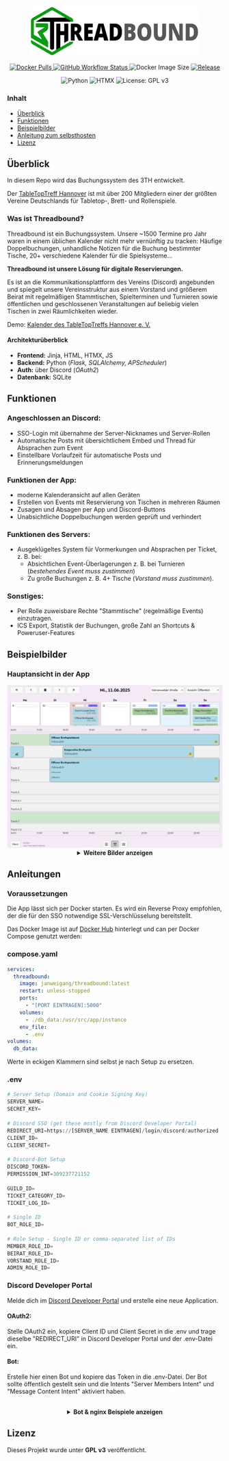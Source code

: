 <p align="center">
<img src="readme_assets/threadbound_logo.png" width="400"/>
</p>

<p align="center">
  <a href="https://hub.docker.com/r/janweigang/threadbound">
    <img src="https://img.shields.io/docker/pulls/janweigang/threadbound" alt="Docker Pulls">
  </a>
  <a href="https://github.com/Jan-Weigang/threadbound/actions">
    <img src="https://img.shields.io/github/actions/workflow/status/Jan-Weigang/threadbound/docker-publish.yml?branch=main" alt="GitHub Workflow Status">
  </a>
  <img src="https://img.shields.io/docker/image-size/janweigang/threadbound/latest" alt="Docker Image Size">
  <a href="https://github.com/Jan-Weigang/threadbound/releases">
    <img src="https://img.shields.io/github/v/release/Jan-Weigang/threadbound" alt="Release">
  </a>
</p>
<p align="center">
  <img src="https://img.shields.io/badge/python-3.11-blue" alt="Python">
  <img src="https://img.shields.io/badge/HTMX-1.9-blue" alt="HTMX">
  <img src="https://img.shields.io/badge/License-GPLv3-blue.svg" alt="License: GPL v3">
</p>


### Inhalt
- [Überblick](#überblick)
- [Funktionen](#funktionen)
- [Beispielbilder](#beispielbilder)
- [Anleitung zum selbsthosten](#anleitungen)
- [Lizenz](#lizenz)


## Überblick

In diesem Repo wird das Buchungssystem des 3TH entwickelt. 

Der [TableTopTreff Hannover](https://tabletoptreff-hannover.de/) ist mit über 200 Mitgliedern einer der größten Vereine Deutschlands für Tabletop-, Brett- und Rollenspiele. 

### Was ist Threadbound?

Threadbound ist ein Buchungssystem. Unsere ~1500 Termine pro Jahr waren in einem üblichen Kalender nicht mehr vernünftig zu tracken: Häufige Doppelbuchungen, unhandliche Notizen für die Buchung bestimmter Tische, 20+ verschiedene Kalender für die Spielsysteme... 

**Threadbound ist unsere Lösung für digitale Reservierungen.**

Es ist an die Kommunikationsplattform des Vereins (Discord) angebunden und spiegelt unsere Vereinsstruktur aus einem Vorstand und größerem Beirat mit regelmäßigen Stammtischen, Spielterminen und Turnieren sowie öffentlichen und geschlossenen Veranstaltungen auf beliebig vielen Tischen in zwei Räumlichkeiten wieder.

Demo: [Kalender des TableTopTreffs Hannover e. V.](https://3th-test.tabletoptreff.de/calendar/)

#### Architekturüberblick

- **Frontend:** Jinja, HTML, HTMX, JS
- **Backend:** Python (*Flask, SQLAlchemy, APScheduler*)
- **Auth:** über Discord (*OAuth2*)
- **Datenbank:** SQLite


## Funktionen

### Angeschlossen an Discord:
- SSO-Login mit übernahme der Server-Nicknames und Server-Rollen
- Automatische Posts mit übersichtlichem Embed und Thread für Absprachen zum Event
- Einstellbare Vorlaufzeit für automatische Posts und Erinnerungsmeldungen
### Funktionen der App:
- moderne Kalenderansicht auf allen Geräten
- Erstellen von Events mit Reservierung von Tischen in mehreren Räumen
- Zusagen und Absagen per App und Discord-Buttons
- Unabsichtliche Doppelbuchungen werden geprüft und verhindert
### Funktionen des Servers:
- Ausgeklügeltes System für Vormerkungen und Absprachen per Ticket, z. B. bei:
  - Absichtlichen Event-Überlagerungen z. B. bei Turnieren (*bestehendes Event muss zustimmen*)
  - Zu große Buchungen z. B. 4+ Tische (*Vorstand muss zustimmen*).
### Sonstiges:
- Per Rolle zuweisbare Rechte "Stammtische" (regelmäßige Events) einzutragen.
- ICS Export, Statistik der Buchungen, große Zahl an Shortcuts & Poweruser-Features

## Beispielbilder

### Hauptansicht in der App
<img src="readme_assets/hauptansicht.png" width="600"/>

<br>
<details>
<summary align=center><b>Weitere Bilder anzeigen</b></summary>

### Ansicht einer Reservierung in der App
<img src="readme_assets/reservation_popup.png" width="600"/>

### Buchungs-Formular in der App
<img src="readme_assets/form.png" width="600"/>

### Discord Event-Post mit Zusagen, Absagen und Thread
<img src="readme_assets/discord_event_post.png" width="600"/>

### Mobile Ansicht der App
<img src="readme_assets/mobile_ansicht.png" width="400"/>
</details>

## Anleitungen

### Voraussetzungen

Die App lässt sich per Docker starten. Es wird ein Reverse Proxy empfohlen, der die für den SSO notwendige SSL-Verschlüsselung bereitstellt. 

Das Docker Image ist auf [Docker Hub](https://hub.docker.com/r/janweigang/threadbound) hinterlegt und can per Docker Compose genutzt werden:


### compose.yaml
```yaml
services:
  threadbound:
    image: janweigang/threadbound:latest
    restart: unless-stopped
    ports:
      - "[PORT EINTRAGEN]:5000"
    volumes:
      - ./db_data:/usr/src/app/instance
    env_file:
      - .env
volumes:
  db_data:
```

Werte in eckigen Klammern sind selbst je nach Setup zu ersetzen.

### .env
```python
# Server Setup (Domain and Cookie Signing Key)
SERVER_NAME=
SECRET_KEY=

# Discord SSO (get these mostly from Discord Developer Portal)
REDIRECT_URI=https://[SERVER_NAME EINTRAGEN]/login/discord/authorized
CLIENT_ID=
CLIENT_SECRET=

# Discord-Bot Setup
DISCORD_TOKEN=
PERMISSION_INT=309237721152

GUILD_ID=
TICKET_CATEGORY_ID=
TICKET_LOG_ID=

# Single ID
BOT_ROLE_ID=

# Role Setup - Single ID or comma-separated list of IDs
MEMBER_ROLE_ID=
BEIRAT_ROLE_ID=
VORSTAND_ROLE_ID=
ADMIN_ROLE_ID=

```

### Discord Developer Portal

Melde dich im [Discord Developer Portal](https://discord.com/developers/applications) und erstelle eine neue Application.

#### OAuth2:
Stelle OAuth2 ein, kopiere Client ID und Client Secret in die .env und trage dieselbe "REDIRECT_URI" in Discord Developer Portal und der .env-Datei ein.

#### Bot:
Erstelle hier einen Bot und kopiere das Token in die .env-Datei.
Der Bot sollte öffentlich gestellt sein und die Intents "Server Members Intent" und "Message Content Intent" aktiviert haben.


<br>
<details>
<summary align=center><b>Bot & nginx Beispiele anzeigen</b></summary>

#### Bot -> Permissions

![alt text](readme_assets/bot_permissions.png)

Stelle sicher, dass der Bot nachdem er mit dem Server verknüpft ist, die entsprechenden Rechte auf dem Server und in den entsprechenden Kanälen erhält. 

#### nginx Beispielsetup

```nginx
server {
  server_name beispiel.domain.de;
  
  location / {
    proxy_pass http://localhost:[PORT EINTRAGEN];
    proxy_set_header Hose $host;
    proxy_set_header X-Real-IP $remote_addr;
    proxy_set_header X-Forwarded-For $proxy_add_x_forwarded_for;
    proxy_set_header X-Forwarded-Proto $scheme;

    listen 443 ssl; # managed by Certbot
    [...]
  }
}
```

</details>

## Lizenz

Dieses Projekt wurde unter **GPL v3** veröffentlicht.